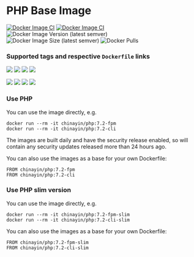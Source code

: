 # PHP Base Image

[![Docker Image CI](https://github.com/chinayin-docker/php/actions/workflows/ci.yml/badge.svg?event=schedule)](https://github.com/chinayin-docker/php/actions/workflows/ci.yml)
[![Docker Image CI](https://github.com/chinayin-docker/php/actions/workflows/ci.yml/badge.svg?branch=master&event=status)](https://github.com/chinayin-docker/php/actions/workflows/ci.yml)
![Docker Image Version (latest semver)](https://img.shields.io/docker/v/chinayin/php?sort=semver)
![Docker Image Size (latest semver)](https://img.shields.io/docker/image-size/chinayin/php?sort=semver)
![Docker Pulls](https://img.shields.io/docker/pulls/chinayin/php)

### Supported tags and respective `Dockerfile` links

![](https://img.shields.io/docker/v/chinayin/php/7.2-fpm)
![](https://img.shields.io/docker/v/chinayin/php/7.2-cli)
![](https://img.shields.io/docker/v/chinayin/php/7.2-fpm-slim)
![](https://img.shields.io/docker/v/chinayin/php/7.2-cli-slim)

![](https://img.shields.io/docker/v/chinayin/php/7.4-fpm)
![](https://img.shields.io/docker/v/chinayin/php/7.4-cli)
![](https://img.shields.io/docker/v/chinayin/php/7.4-fpm-slim)
![](https://img.shields.io/docker/v/chinayin/php/7.4-cli-slim)

### Use PHP

You can use the image directly, e.g.

```
docker run --rm -it chinayin/php:7.2-fpm
docker run --rm -it chinayin/php:7.2-cli
```

The images are built daily and have the security release enabled, so will contain any security updates released more
than 24 hours ago.

You can also use the images as a base for your own Dockerfile:

```
FROM chinayin/php:7.2-fpm
FROM chinayin/php:7.2-cli
```

### Use PHP slim version

You can use the image directly, e.g.

```
docker run --rm -it chinayin/php:7.2-fpm-slim
docker run --rm -it chinayin/php:7.2-cli-slim
```

You can also use the images as a base for your own Dockerfile:

```
FROM chinayin/php:7.2-fpm-slim
FROM chinayin/php:7.2-cli-slim
```
